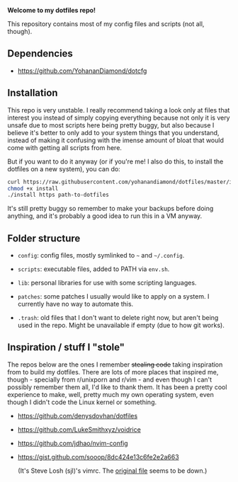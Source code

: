 **Welcome to my dotfiles repo!**

This repository contains most of my config files and scripts (not all,
though).

## Dependencies

- https://github.com/YohananDiamond/dotcfg

## Installation

This repo is very unstable. I really recommend taking a look only at
files that interest you instead of simply copying everything because
not only it is very unsafe due to most scripts here being pretty
buggy, but also because I believe it's better to only add to your
system things that you understand, instead of making it confusing with
the imense amount of bloat that would come with getting all scripts
from here.

But if you want to do it anyway (or if you're me! I also do this, to install the
dotfiles on a new system), you can do:

```bash
curl https://raw.githubusercontent.com/yohanandiamond/dotfiles/master/install > install
chmod +x install
./install https path-to-dotfiles
```

It's still pretty buggy so remember to make your backups before doing
anything, and it's probably a good idea to run this in a VM anyway.

## Folder structure

* `config`: config files, mostly symlinked to `~` and `~/.config`.

* `scripts`: executable files, added to PATH via `env.sh`.

* `lib`: personal libraries for use with some scripting languages.

* `patches`: some patches I usually would like to apply on a system. I
  currently have no way to automate this.

* `.trash`: old files that I don't want to delete right now, but aren't
  being used in the repo. Might be unavailable if empty (due to how
  git works).

## Inspiration / stuff I "stole"

The repos below are the ones I remember ~~stealing code~~ taking
inspiration from to build my dotfiles. There are lots of more places
that inspired me, though - specially from r/unixporn and r/vim - and
even though I can't possibly remember them all, I'd like to thank them.
It has been a pretty cool experience to make, well, pretty much my own
operating system, even though I didn't code the Linux kernel or
something.

* https://github.com/denysdovhan/dotfiles

* https://github.com/LukeSmithxyz/voidrice

* https://github.com/jdhao/nvim-config

* https://gist.github.com/sooop/8dc424e13c6fe2e2a663

  (It's Steve Losh (sjl)'s vimrc. The [original file](https://bitbucket.org/sjl/dotfiles/src/tip/vim/vimrc) seems to be down.)
